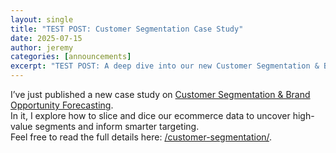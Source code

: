 ```yaml
---
layout: single
title: "TEST POST: Customer Segmentation Case Study"
date: 2025-07-15
author: jeremy
categories: [announcements]
excerpt: "TEST POST: A deep dive into our new Customer Segmentation & Brand Opportunity Forecasting case study—check it out!"
---
```

I’ve just published a new case study on [Customer Segmentation & Brand Opportunity Forecasting](/customer-segmentation/).  
In it, I explore how to slice and dice our ecommerce data to uncover high-value segments and inform smarter targeting.  
Feel free to read the full details here: [/customer-segmentation/](/customer-segmentation/).
